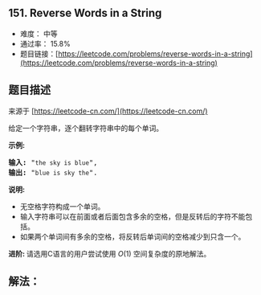 ## 151. Reverse Words in a String

- 难度： 中等
- 通过率： 15.8%
- 题目链接：[https://leetcode.com/problems/reverse-words-in-a-string](https://leetcode.com/problems/reverse-words-in-a-string)


## 题目描述

来源于 [https://leetcode-cn.com/](https://leetcode-cn.com/)

<p>给定一个字符串，逐个翻转字符串中的每个单词。</p>

<p><strong>示例:&nbsp;&nbsp;</strong></p>

<pre><strong>输入:</strong> &quot;<code>the sky is blue</code>&quot;,
<strong>输出:&nbsp;</strong>&quot;<code>blue is sky the</code>&quot;.
</pre>

<p><strong>说明:</strong></p>

<ul>
	<li>无空格字符构成一个单词。</li>
	<li>输入字符串可以在前面或者后面包含多余的空格，但是反转后的字符不能包括。</li>
	<li>如果两个单词间有多余的空格，将反转后单词间的空格减少到只含一个。</li>
</ul>

<p><strong>进阶:&nbsp;</strong>请选用C语言的用户尝试使用&nbsp;<em>O</em>(1) 空间复杂度的原地解法。</p>


## 解法：